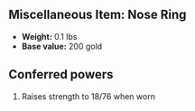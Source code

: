 ## Miscellaneous Item: Nose Ring

- **Weight:** 0.1 lbs
- **Base value:** 200 gold

## Conferred powers

1. Raises strength to 18/76 when worn
